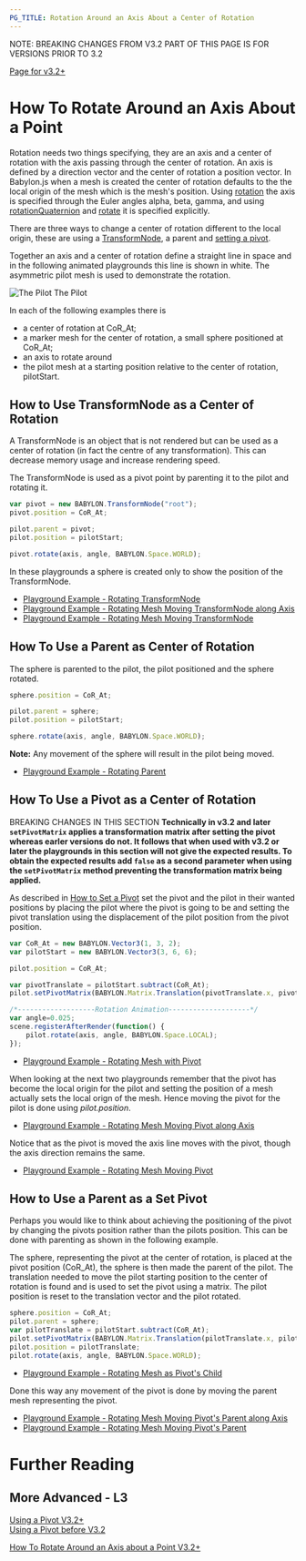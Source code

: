 ```yaml
---
PG_TITLE: Rotation Around an Axis About a Center of Rotation
---
```


NOTE: BREAKING CHANGES FROM V3.2 PART OF THIS PAGE IS FOR VERSIONS PRIOR TO 3.2
  
[Page for v3.2+](/how_to/pivot3.2)

# How To Rotate Around an Axis About a Point

Rotation needs two things specifying, they are an axis and a center of rotation with the axis passing through the center of rotation. An axis is defined by a direction vector and the center of rotation a position vector. In Babylon.js when a mesh is created the center of rotation defaults to the the local origin of the mesh which is the mesh's position. Using [rotation](/babylon101/Position#rotation) the axis is specified through the Euler angles alpha, beta, gamma, and using [rotationQuaternion](/features/Position,_Rotation,_Scaling#rotationquaternion) and [rotate](/features/Position,_Rotation,_Scaling#rotate) it is specified explicitly. 

There are three ways to change a center of rotation different to the local origin, these are using a [TransformNode](/How_To/TransformNode), a parent and [setting a pivot](/How_To/Pivots).

Together an axis and a center of rotation define a straight line in space and in the following animated playgrounds this line is shown in white. The asymmetric pilot mesh is used to demonstrate the rotation.

![The Pilot](/img/how_to/Mesh/pilot.jpg)
The Pilot


In each of the following examples there is

* a center of rotation at CoR_At;
* a marker mesh for the center of rotation, a small sphere positioned at CoR_At;
* an axis to rotate around
* the pilot mesh at a starting position relative to the center of rotation, pilotStart.

## How to Use TransformNode as a Center of Rotation

A TransformNode is an object that is not rendered but can be used as a center of rotation (in fact the centre of any transformation). This can decrease memory usage and increase rendering speed.

The TransformNode is used as a pivot point by parenting it to the pilot and rotating it.

```javascript
var pivot = new BABYLON.TransformNode("root");
pivot.position = CoR_At;

pilot.parent = pivot;
pilot.position = pilotStart;

pivot.rotate(axis, angle, BABYLON.Space.WORLD);
```
In these playgrounds a sphere is created only to show the position of the TransformNode.

* [Playground Example - Rotating TransformNode](https://www.babylonjs-playground.com/#1JLGFP#36)
* [Playground Example - Rotating Mesh Moving TransformNode along Axis](https://www.babylonjs-playground.com/#C12LH3#3)
* [Playground Example - Rotating Mesh Moving TransformNode](https://www.babylonjs-playground.com/#C12LH3#4)

## How To Use a Parent as Center of Rotation

The sphere is parented to the pilot, the pilot positioned and the sphere rotated.

```javascript
sphere.position = CoR_At;

pilot.parent = sphere;
pilot.position = pilotStart;

sphere.rotate(axis, angle, BABYLON.Space.WORLD);
```

**Note:** Any movement of the sphere will result in the pilot being moved.

* [Playground Example - Rotating Parent](https://www.babylonjs-playground.com/#1JLGFP#31)

## How To Use a Pivot as a Center of Rotation

BREAKING CHANGES IN THIS SECTION
**Technically in v3.2 and later `setPivotMatrix` applies a transformation matrix after setting the pivot whereas earler versions do not. It follows that when used with v3.2 or later the playgrounds in this section will not give the expected results. To obtain the expected results add `false` as a second parameter when using the `setPivotMatrix` method preventing the transformation matrix being applied.** 

As described in [How to Set a Pivot](/How_To/Pivots#how-to-set-mesh-and-pivot-position-at-the-same-time) set the pivot and the pilot in their wanted positions by placing the pilot where the pivot is going to be and setting the pivot translation using the displacement of the pilot position from the pivot position.

```javascript
var CoR_At = new BABYLON.Vector3(1, 3, 2);
var pilotStart = new BABYLON.Vector3(3, 6, 6);

pilot.position = CoR_At; 

var pivotTranslate = pilotStart.subtract(CoR_At);
pilot.setPivotMatrix(BABYLON.Matrix.Translation(pivotTranslate.x, pivotTranslate.y, pivotTranslate.z));
```

```javascript	
/*-------------------Rotation Animation--------------------*/
var angle=0.025;   
scene.registerAfterRender(function() {
    pilot.rotate(axis, angle, BABYLON.Space.LOCAL);  
});
```
* [Playground Example - Rotating Mesh with Pivot](https://www.babylonjs-playground.com/#C12LH3)

When looking at the next two playgrounds remember that the pivot has become the local origin for the pilot and setting the position of a mesh actually sets the local orign of the mesh. Hence moving the pivot for the pilot is done using _pilot.position_.  
* [Playground Example - Rotating Mesh Moving Pivot along Axis](https://www.babylonjs-playground.com/#C12LH3#1)

Notice that as the pivot is moved the axis line moves with the pivot, though the axis direction remains the same.  
* [Playground Example - Rotating Mesh Moving Pivot](https://www.babylonjs-playground.com/#C12LH3#2)

## How to Use a Parent as a Set Pivot

Perhaps you would like to think about achieving the positioning of the pivot by changing the pivots position rather than the pilots position. This can be done with parenting as shown in the following example.

The sphere, representing the pivot at the center of rotation, is placed at the pivot position (CoR_At), the sphere is then made the parent of the pilot. The translation needed to move the pilot starting position to the center of rotation is found and is used to set the pivot using a matrix.  The pilot position is reset to the translation vector and the pilot rotated.

```javascript
sphere.position = CoR_At;
pilot.parent = sphere;
var pilotTranslate = pilotStart.subtract(CoR_At);
pilot.setPivotMatrix(BABYLON.Matrix.Translation(pilotTranslate.x, pilotTranslate.y, pilotTranslate.z));
pilot.position = pilotTranslate;
pilot.rotate(axis, angle, BABYLON.Space.WORLD);
```

* [Playground Example - Rotating Mesh as Pivot's Child](https://www.babylonjs-playground.com/#1JLGFP#77)

Done this way any movement of the pivot is done by moving the parent mesh representing the pivot.  
* [Playground Example - Rotating Mesh Moving Pivot's Parent along Axis](https://www.babylonjs-playground.com/#1JLGFP#78)
* [Playground Example - Rotating Mesh Moving Pivot's Parent](https://www.babylonjs-playground.com/#1JLGFP#80)

# Further Reading

## More Advanced - L3

[Using a Pivot V3.2+](/How_To/Pivots3.2)  
[Using a Pivot before V3.2](/How_To/Pivots) 

[How To Rotate Around an Axis about a Point V3.2+](/How_To/Pivot3.2)





